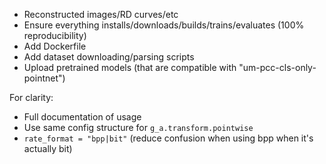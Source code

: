 - Reconstructed images/RD curves/etc
- Ensure everything installs/downloads/builds/trains/evaluates (100% reproducibility)
- Add Dockerfile
- Add dataset downloading/parsing scripts
- Upload pretrained models (that are compatible with "um-pcc-cls-only-pointnet")

For clarity:

- Full documentation of usage
- Use same config structure for `g_a.transform.pointwise`
- `rate_format = "bpp|bit"` (reduce confusion when using bpp when it's actually bit)
